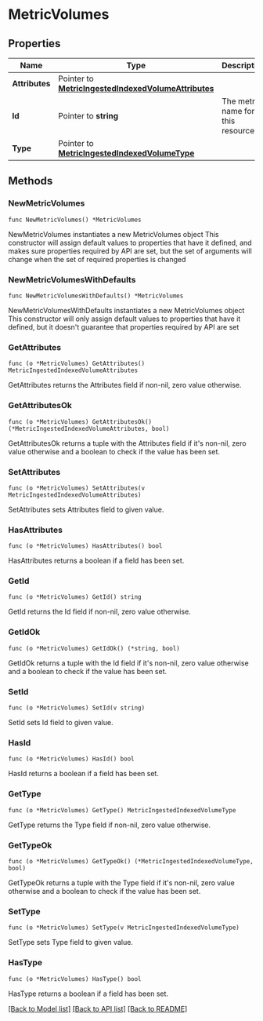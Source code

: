 # MetricVolumes

## Properties

Name | Type | Description | Notes
---- | ---- | ----------- | ------
**Attributes** | Pointer to [**MetricIngestedIndexedVolumeAttributes**](MetricIngestedIndexedVolumeAttributes.md) |  | [optional] 
**Id** | Pointer to **string** | The metric name for this resource. | [optional] 
**Type** | Pointer to [**MetricIngestedIndexedVolumeType**](MetricIngestedIndexedVolumeType.md) |  | [optional] [default to METRICINGESTEDINDEXEDVOLUMETYPE_METRIC_VOLUMES]

## Methods

### NewMetricVolumes

`func NewMetricVolumes() *MetricVolumes`

NewMetricVolumes instantiates a new MetricVolumes object
This constructor will assign default values to properties that have it defined,
and makes sure properties required by API are set, but the set of arguments
will change when the set of required properties is changed

### NewMetricVolumesWithDefaults

`func NewMetricVolumesWithDefaults() *MetricVolumes`

NewMetricVolumesWithDefaults instantiates a new MetricVolumes object
This constructor will only assign default values to properties that have it defined,
but it doesn't guarantee that properties required by API are set

### GetAttributes

`func (o *MetricVolumes) GetAttributes() MetricIngestedIndexedVolumeAttributes`

GetAttributes returns the Attributes field if non-nil, zero value otherwise.

### GetAttributesOk

`func (o *MetricVolumes) GetAttributesOk() (*MetricIngestedIndexedVolumeAttributes, bool)`

GetAttributesOk returns a tuple with the Attributes field if it's non-nil, zero value otherwise
and a boolean to check if the value has been set.

### SetAttributes

`func (o *MetricVolumes) SetAttributes(v MetricIngestedIndexedVolumeAttributes)`

SetAttributes sets Attributes field to given value.

### HasAttributes

`func (o *MetricVolumes) HasAttributes() bool`

HasAttributes returns a boolean if a field has been set.

### GetId

`func (o *MetricVolumes) GetId() string`

GetId returns the Id field if non-nil, zero value otherwise.

### GetIdOk

`func (o *MetricVolumes) GetIdOk() (*string, bool)`

GetIdOk returns a tuple with the Id field if it's non-nil, zero value otherwise
and a boolean to check if the value has been set.

### SetId

`func (o *MetricVolumes) SetId(v string)`

SetId sets Id field to given value.

### HasId

`func (o *MetricVolumes) HasId() bool`

HasId returns a boolean if a field has been set.

### GetType

`func (o *MetricVolumes) GetType() MetricIngestedIndexedVolumeType`

GetType returns the Type field if non-nil, zero value otherwise.

### GetTypeOk

`func (o *MetricVolumes) GetTypeOk() (*MetricIngestedIndexedVolumeType, bool)`

GetTypeOk returns a tuple with the Type field if it's non-nil, zero value otherwise
and a boolean to check if the value has been set.

### SetType

`func (o *MetricVolumes) SetType(v MetricIngestedIndexedVolumeType)`

SetType sets Type field to given value.

### HasType

`func (o *MetricVolumes) HasType() bool`

HasType returns a boolean if a field has been set.


[[Back to Model list]](../README.md#documentation-for-models) [[Back to API list]](../README.md#documentation-for-api-endpoints) [[Back to README]](../README.md)


